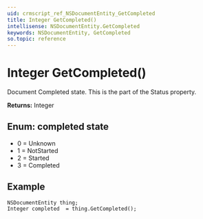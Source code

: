 ```yaml
---
uid: crmscript_ref_NSDocumentEntity_GetCompleted
title: Integer GetCompleted()
intellisense: NSDocumentEntity.GetCompleted
keywords: NSDocumentEntity, GetCompleted
so.topic: reference
---
```


# Integer GetCompleted()

Document Completed state. This is the part of the Status property.

**Returns:** Integer

## Enum: completed state

* 0 = Unknown
* 1 = NotStarted
* 2 = Started
* 3 = Completed

## Example

```crmscript
NSDocumentEntity thing;
Integer completed  = thing.GetCompleted();
```
